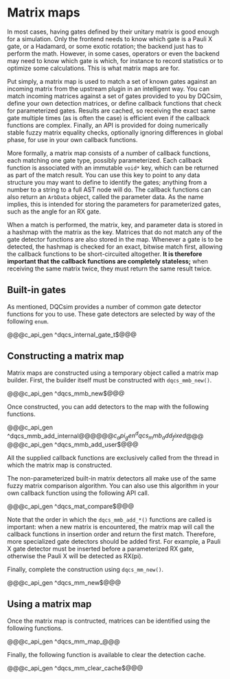 # Matrix maps

In most cases, having gates defined by their unitary matrix is good enough for
a simulation. Only the frontend needs to know which gate is a Pauli X gate, or
a Hadamard, or some exotic rotation; the backend just has to perform the math.
However, in some cases, operators or even the backend may need to know which
gate is which, for instance to record statistics or to optimize some
calculations. This is what matrix maps are for.

Put simply, a matrix map is used to match a set of known gates against an
incoming matrix from the upstream plugin in an intelligent way. You can match
incoming matrices against a set of gates provided to you by DQCsim, define your
own detection matrices, or define callback functions that check for
parameterized gates. Results are cached, so receiving the exact same gate
multiple times (as is often the case) is efficient even if the callback
functions are complex. Finally, an API is provided for doing numerically stable
fuzzy matrix equality checks, optionally ignoring differences in global phase,
for use in your own callback functions.

More formally, a matrix map consists of a number of callback functions, each
matching one gate type, possibly parameterized. Each callback function is
associated with an immutable `void*` key, which can be returned as part of the
match result. You can use this key to point to any data structure you may want
to define to identify the gates; anything from a number to a string to a full
AST node will do. The callback functions can also return an `ArbData` object,
called the parameter data. As the name implies, this is intended for storing
the parameters for parameterized gates, such as the angle for an RX gate.

When a match is performed, the matrix, key, and parameter data is stored in a
hashmap with the matrix as the key. Matrices that do not match any of the gate
detector functions are also stored in the map. Whenever a gate is to be
detected, the hashmap is checked for an exact, bitwise match first, allowing
the callback functions to be short-circuited altogether. **It is therefore
important that the callback functions are completely stateless;** when
receiving the same matrix twice, they must return the same result twice.

## Built-in gates

As mentioned, DQCsim provides a number of common gate detector functions for
you to use. These gate detectors are selected by way of the following `enum`.

@@@c_api_gen ^dqcs_internal_gate_t$@@@

## Constructing a matrix map

Matrix maps are constructed using a temporary object called a matrix map
builder. First, the builder itself must be constructed with `dqcs_mmb_new()`.

@@@c_api_gen ^dqcs_mmb_new$@@@

Once constructed, you can add detectors to the map with the following
functions.

@@@c_api_gen ^dqcs_mmb_add_internal$@@@
@@@c_api_gen ^dqcs_mmb_add_fixed$@@@
@@@c_api_gen ^dqcs_mmb_add_user$@@@

All the supplied callback functions are exclusively called from the thread
in which the matrix map is constructed.

The non-parameterized built-in matrix detectors all make use of the same
fuzzy matrix comparison algorithm. You can also use this algorithm in your own
callback function using the following API call.

@@@c_api_gen ^dqcs_mat_compare$@@@

Note that the order in which the `dqcs_mmb_add_*()` functions are called is
important: when a new matrix is encountered, the matrix map will call the
callback functions in insertion order and return the first match. Therefore,
more specialized gate detectors should be added first. For example, a Pauli X
gate detector must be inserted before a parameterized RX gate, otherwise the
Pauli X will be detected as RX(pi).

Finally, complete the construction using `dqcs_mm_new()`.

@@@c_api_gen ^dqcs_mm_new$@@@

## Using a matrix map

Once the matrix map is contructed, matrices can be identified using the
following functions.

@@@c_api_gen ^dqcs_mm_map_@@@

Finally, the following function is available to clear the detection cache.

@@@c_api_gen ^dqcs_mm_clear_cache$@@@
